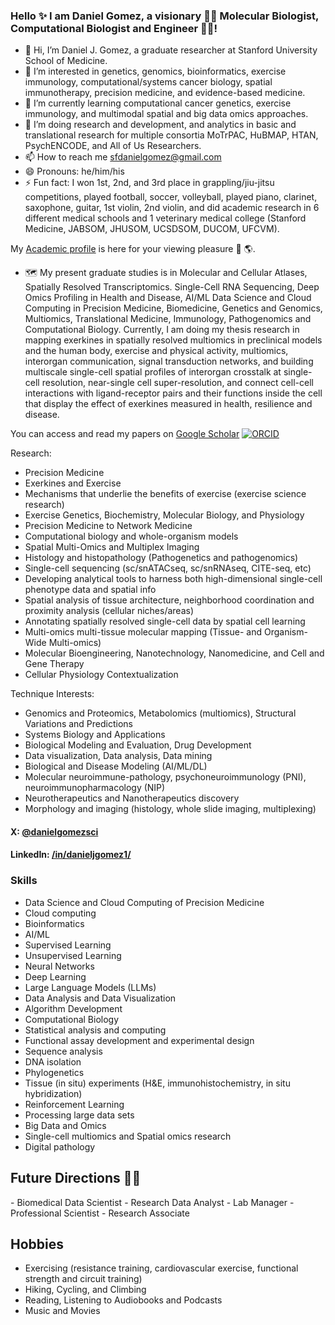 ### Hello ✨ I am Daniel Gomez, a visionary 👨‍🔬 Molecular Biologist, Computational Biologist and Engineer 👨‍💻!

- 👋 Hi, I’m Daniel J. Gomez, a graduate researcher at Stanford University School of Medicine.
- 👀 I’m interested in genetics, genomics, bioinformatics, exercise immunology, computational/systems cancer biology, spatial immunotherapy, precision medicine, and evidence-based medicine.
- 🌱 I’m currently learning computational cancer genetics, exercise immunology, and multimodal spatial and big data omics approaches.
- 💞️ I’m doing research and development, and analytics in basic and translational research for multiple consortia MoTrPAC, HuBMAP, HTAN, PsychENCODE, and All of Us Researchers.
- 📫 How to reach me sfdanielgomez@gmail.com
- 😄 Pronouns: he/him/his
- ⚡ Fun fact: I won 1st, 2nd, and 3rd place in grappling/jiu-jitsu competitions, played football, soccer, volleyball, played piano, clarinet, saxophone, guitar, 1st violin, 2nd violin, and did academic research in 6 different medical schools and 1 veterinary medical college (Stanford Medicine, JABSOM, JHUSOM, UCSDSOM, DUCOM, UFCVM).


My <a href="https://dangomez.pro">Academic profile</a> is here for your viewing pleasure 🧭 🌎.

- 🗺️ My present graduate studies is in Molecular and Cellular Atlases, Spatially Resolved Transcriptomics. Single-Cell RNA Sequencing, Deep Omics Profiling in Health and Disease, AI/ML Data Science and Cloud Computing in Precision Medicine, Biomedicine, Genetics and Genomics, Multiomics, Translational Medicine, Immunology, Pathogenomics and Computational Biology. Currently, I am doing my thesis research in mapping exerkines in spatially resolved multiomics in preclinical models and the human body, exercise and physical activity, multiomics, interorgan communication, signal transduction networks, and building multiscale single-cell spatial profiles of interorgan crosstalk at single-cell resolution, near-single cell super-resolution, and connect cell-cell interactions with ligand-receptor pairs and their functions inside the cell that display the effect of exerkines measured in health, resilience and disease.

You can access and read my papers on [Google Scholar](https://scholar.google.com/citations?user=BcI2h_IAAAAJ&hl=en) [![ORCID](https://img.shields.io/static/v1?label=ORCID&message=0000-0002-8739-5062&color=green&style=flat-square&logo=orcid)]([https://orcid.org/0000-0002-8739-5062](https://orcid.org/0000-0002-5443-1813))

Research:
- Precision Medicine
- Exerkines and Exercise
- Mechanisms that underlie the benefits of exercise (exercise science research)
- Exercise Genetics, Biochemistry, Molecular Biology, and Physiology
- Precision Medicine to Network Medicine
- Computational biology and whole-organism models
- Spatial Multi-Omics and Multiplex Imaging 
- Histology and histopathology (Pathogenetics and pathogenomics) 
- Single-cell sequencing (sc/snATACseq, sc/snRNAseq, CITE-seq, etc)
- Developing analytical tools to harness both high-dimensional single-cell phenotype data and spatial info
- Spatial analysis of tissue architecture, neighborhood coordination and proximity analysis (cellular niches/areas)
- Annotating spatially resolved single-cell data by spatial cell learning
- Multi-omics multi-tissue molecular mapping (Tissue- and Organism-Wide Multi-omics)
- Molecular Bioengineering, Nanotechnology, Nanomedicine, and Cell and Gene Therapy
- Cellular Physiology Contextualization 

Technique Interests:
- Genomics and Proteomics, Metabolomics (multiomics), Structural Variations and Predictions
- Systems Biology and Applications 
- Biological Modeling and Evaluation, Drug Development
- Data visualization, Data analysis, Data mining
- Biological and Disease Modeling (AI/ML/DL)
- Molecular neuroimmune-pathology, psychoneuroimmunology (PNI), neuroimmunopharmacology (NIP)
- Neurotherapeutics and Nanotherapeutics discovery
- Morphology and imaging (histology, whole slide imaging, multiplexing)


#### X: [@danielgomezsci](https://x.com/dan_j_gomez) 
#### LinkedIn: [/in/danieljgomez1/](https://www.linkedin.com/in/danieljgomez1) 

### Skills
- Data Science and Cloud Computing of Precision Medicine
- Cloud computing
- Bioinformatics
- AI/ML
- Supervised Learning
- Unsupervised Learning
- Neural Networks
- Deep Learning
- Large Language Models (LLMs)
- Data Analysis and Data Visualization
- Algorithm Development
- Computational Biology
- Statistical analysis and computing
- Functional assay development and experimental design
- Sequence analysis
- DNA isolation
- Phylogenetics
- Tissue (in situ) experiments (H&E, immunohistochemistry, in situ hybridization)
- Reinforcement Learning
- Processing large data sets
- Big Data and Omics
- Single-cell multiomics and Spatial omics research
- Digital pathology
  
<h2>Future Directions &#x1F468;&#x200D;&#x1F4BB;</h2>
- Biomedical Data Scientist
- Research Data Analyst
- Lab Manager
- Professional Scientist
- Research Associate

## Hobbies
- Exercising (resistance training, cardiovascular exercise, functional strength and circuit training)
- Hiking, Cycling, and Climbing
- Reading, Listening to Audiobooks and Podcasts
- Music and Movies
   
</html>
